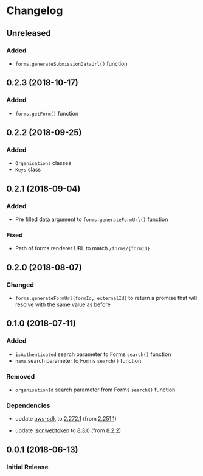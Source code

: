 # Changelog

## Unreleased

### Added

-   `forms.generateSubmissionDataUrl()` function

## 0.2.3 (2018-10-17)

### Added

-   `forms.getForm()` function

## 0.2.2 (2018-09-25)

### Added

-   `Organisations` classes
-   `Keys` class

## 0.2.1 (2018-09-04)

### Added

-   Pre filled data argument to `forms.generateFormUrl()` function

### Fixed

-   Path of forms renderer URL to match `/forms/{formId}`

## 0.2.0 (2018-08-07)

### Changed

-   `forms.generateFormUrl(formId, externalId)` to return a promise that will resolve with the same value as before

## 0.1.0 (2018-07-11)

### Added

-   `isAuthenticated` search parameter to Forms `search()` function
-   `name` search parameter to Forms `search()` function

### Removed

-   `organisationId` search parameter from Forms `search()` function

### Dependencies

-   update [aws-sdk](https://www.npmjs.com/package/aws-sdk) to [2.272.1](https://github.com/aws/aws-sdk-js/releases/tag/v2.272.1) (from [2.251.1](https://github.com/aws/aws-sdk-js/releases/tag/v2.251.1))

-   update [jsonwebtoken](https://www.npmjs.com/package/jsonwebtoken) to [8.3.0](https://github.com/auth0/node-jsonwebtoken/blob/master/CHANGELOG.md) (from [8.2.2](https://github.com/auth0/node-jsonwebtoken/blob/master/CHANGELOG.md))

## 0.0.1 (2018-06-13)

### Initial Release
